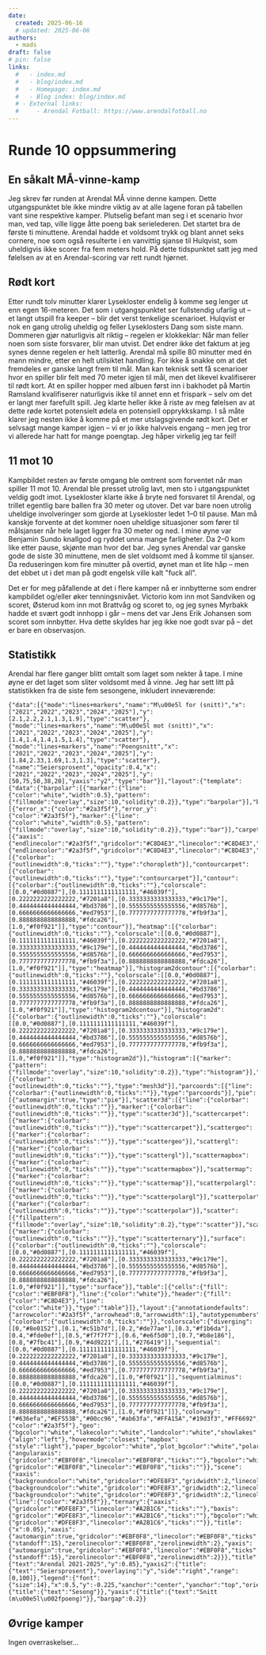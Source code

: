 ```yaml
---
date:
  created: 2025-06-16
  # updated: 2025-06-06
authors:
  - mads
draft: false
# pin: false
links:
  #   - index.md
  #   - blog/index.md
  #   - Homepage: index.md
  #   - Blog index: blog/index.md
  # - External links:
  #     - Arendal Fotball: https://www.arendalfotball.no
---
```


# Runde 10 oppsummering

## En såkalt MÅ-vinne-kamp

Jeg skrev før runden at Arendal MÅ vinne denne kampen. Dette utgangspunktet ble ikke mindre viktig av at alle lagene foran på tabellen vant sine respektive kamper. Plutselig befant man seg i et scenario hvor man, ved tap, ville ligge åtte poeng bak serielederen.
Det startet bra de første ti minuttene. Arendal hadde et voldsomt trykk og blant annet seks cornere, noe som også resulterte i en vanvittig sjanse til Hulqvist, som uheldigvis ikke scorer fra fem meters hold. På dette tidspunktet satt jeg med følelsen av at en Arendal-scoring var rett rundt hjørnet.

## Rødt kort

Etter rundt tolv minutter klarer Lysekloster endelig å komme seg lenger ut enn egen 16-meteren. Det som i utgangspunktet ser fullstendig ufarlig ut – et langt utspill fra keeper – blir det verst tenkelige scenarioet. Hulqvist er nok en gang utrolig uheldig og feller Lyseklosters Dang som siste mann.
Dommeren gjør naturligvis alt riktig – regelen er klokkeklar: Når man feller noen som siste forsvarer, blir man utvist. Det endrer ikke det faktum at jeg synes denne regelen er helt latterlig.
Arendal må spille 80 minutter med én mann mindre, etter en helt utilsiktet handling. For ikke å snakke om at det fremdeles er ganske langt frem til mål. Man kan teknisk sett få scenarioer hvor en spiller blir felt med 70 meter igjen til mål, men det likevel kvalifiserer til rødt kort. At en spiller hopper med albuen først inn i bakhodet på Martin Ramsland kvalifiserer naturligvis ikke til annet enn et frispark – selv om det er langt mer farefullt spill.
Jeg klarte heller ikke å riste av meg følelsen av at dette røde kortet potensielt ødela en potensiell opprykkskamp. I så måte klarer jeg nesten ikke å komme på et mer utslagsgivende rødt kort.
Det er selvsagt mange kamper igjen – vi er jo ikke halvveis engang – men jeg tror vi allerede har hatt for mange poengtap. Jeg håper virkelig jeg tar feil!

## 11 mot 10

Kampbildet resten av første omgang ble omtrent som forventet når man spiller 11 mot 10. Arendal ble presset utrolig lavt, men sto i utgangspunktet veldig godt imot. Lysekloster klarte ikke å bryte ned forsvaret til Arendal, og trillet egentlig bare ballen fra 30 meter og utover. Det var bare noen utrolig uheldige involveringer som gjorde at Lysekloster ledet 1–0 til pause.
Man må kanskje forvente at det kommer noen uheldige situasjoner som fører til målsjanser når hele laget ligger fra 30 meter og ned. I mine øyne var Benjamin Sundo knallgod og ryddet unna mange farligheter.
Da 2–0 kom like etter pause, skjønte man hvor det bar. Jeg synes Arendal var ganske gode de siste 30 minuttene, men de slet voldsomt med å komme til sjanser. Da reduseringen kom fire minutter på overtid, øynet man et lite håp – men det ebbet ut i det man på godt engelsk ville kalt "fuck all".

Det er for meg påfallende at det i flere kamper nå er innbytterne som endrer kampbildet og/eller øker tenningsnivået.
Victorio kom inn mot Sandviken og scoret, Østerud kom inn mot Brattvåg og scoret to, og jeg synes Myrbakk hadde et svært godt innhopp i går – mens det var Jens Erik Johansen som scoret som innbytter.
Hva dette skyldes har jeg ikke noe godt svar på – det er bare en observasjon.

## Statistikk

Arendal har flere ganger blitt omtalt som laget som nekter å tape. I mine øyne er det laget som sliter voldsomt med å vinne. Jeg har sett litt på statistikken fra de siste fem sesongene, inkludert inneværende:

```plotly
{"data":[{"mode":"lines+markers","name":"M\u00e5l for (snitt)","x":["2021","2022","2023","2024","2025"],"y":[2.1,2.2,2.1,1.3,1.9],"type":"scatter"},{"mode":"lines+markers","name":"M\u00e5l mot (snitt)","x":["2021","2022","2023","2024","2025"],"y":[1.4,1.4,1.4,1.5,1.4],"type":"scatter"},{"mode":"lines+markers","name":"Poengsnitt","x":["2021","2022","2023","2024","2025"],"y":[1.84,2.33,1.69,1.3,1.3],"type":"scatter"},{"name":"Seiersprosent","opacity":0.4,"x":["2021","2022","2023","2024","2025"],"y":[50,75,50,38,20],"yaxis":"y2","type":"bar"}],"layout":{"template":{"data":{"barpolar":[{"marker":{"line":{"color":"white","width":0.5},"pattern":{"fillmode":"overlay","size":10,"solidity":0.2}},"type":"barpolar"}],"bar":[{"error_x":{"color":"#2a3f5f"},"error_y":{"color":"#2a3f5f"},"marker":{"line":{"color":"white","width":0.5},"pattern":{"fillmode":"overlay","size":10,"solidity":0.2}},"type":"bar"}],"carpet":[{"aaxis":{"endlinecolor":"#2a3f5f","gridcolor":"#C8D4E3","linecolor":"#C8D4E3","minorgridcolor":"#C8D4E3","startlinecolor":"#2a3f5f"},"baxis":{"endlinecolor":"#2a3f5f","gridcolor":"#C8D4E3","linecolor":"#C8D4E3","minorgridcolor":"#C8D4E3","startlinecolor":"#2a3f5f"},"type":"carpet"}],"choropleth":[{"colorbar":{"outlinewidth":0,"ticks":""},"type":"choropleth"}],"contourcarpet":[{"colorbar":{"outlinewidth":0,"ticks":""},"type":"contourcarpet"}],"contour":[{"colorbar":{"outlinewidth":0,"ticks":""},"colorscale":[[0.0,"#0d0887"],[0.1111111111111111,"#46039f"],[0.2222222222222222,"#7201a8"],[0.3333333333333333,"#9c179e"],[0.4444444444444444,"#bd3786"],[0.5555555555555556,"#d8576b"],[0.6666666666666666,"#ed7953"],[0.7777777777777778,"#fb9f3a"],[0.8888888888888888,"#fdca26"],[1.0,"#f0f921"]],"type":"contour"}],"heatmap":[{"colorbar":{"outlinewidth":0,"ticks":""},"colorscale":[[0.0,"#0d0887"],[0.1111111111111111,"#46039f"],[0.2222222222222222,"#7201a8"],[0.3333333333333333,"#9c179e"],[0.4444444444444444,"#bd3786"],[0.5555555555555556,"#d8576b"],[0.6666666666666666,"#ed7953"],[0.7777777777777778,"#fb9f3a"],[0.8888888888888888,"#fdca26"],[1.0,"#f0f921"]],"type":"heatmap"}],"histogram2dcontour":[{"colorbar":{"outlinewidth":0,"ticks":""},"colorscale":[[0.0,"#0d0887"],[0.1111111111111111,"#46039f"],[0.2222222222222222,"#7201a8"],[0.3333333333333333,"#9c179e"],[0.4444444444444444,"#bd3786"],[0.5555555555555556,"#d8576b"],[0.6666666666666666,"#ed7953"],[0.7777777777777778,"#fb9f3a"],[0.8888888888888888,"#fdca26"],[1.0,"#f0f921"]],"type":"histogram2dcontour"}],"histogram2d":[{"colorbar":{"outlinewidth":0,"ticks":""},"colorscale":[[0.0,"#0d0887"],[0.1111111111111111,"#46039f"],[0.2222222222222222,"#7201a8"],[0.3333333333333333,"#9c179e"],[0.4444444444444444,"#bd3786"],[0.5555555555555556,"#d8576b"],[0.6666666666666666,"#ed7953"],[0.7777777777777778,"#fb9f3a"],[0.8888888888888888,"#fdca26"],[1.0,"#f0f921"]],"type":"histogram2d"}],"histogram":[{"marker":{"pattern":{"fillmode":"overlay","size":10,"solidity":0.2}},"type":"histogram"}],"mesh3d":[{"colorbar":{"outlinewidth":0,"ticks":""},"type":"mesh3d"}],"parcoords":[{"line":{"colorbar":{"outlinewidth":0,"ticks":""}},"type":"parcoords"}],"pie":[{"automargin":true,"type":"pie"}],"scatter3d":[{"line":{"colorbar":{"outlinewidth":0,"ticks":""}},"marker":{"colorbar":{"outlinewidth":0,"ticks":""}},"type":"scatter3d"}],"scattercarpet":[{"marker":{"colorbar":{"outlinewidth":0,"ticks":""}},"type":"scattercarpet"}],"scattergeo":[{"marker":{"colorbar":{"outlinewidth":0,"ticks":""}},"type":"scattergeo"}],"scattergl":[{"marker":{"colorbar":{"outlinewidth":0,"ticks":""}},"type":"scattergl"}],"scattermapbox":[{"marker":{"colorbar":{"outlinewidth":0,"ticks":""}},"type":"scattermapbox"}],"scattermap":[{"marker":{"colorbar":{"outlinewidth":0,"ticks":""}},"type":"scattermap"}],"scatterpolargl":[{"marker":{"colorbar":{"outlinewidth":0,"ticks":""}},"type":"scatterpolargl"}],"scatterpolar":[{"marker":{"colorbar":{"outlinewidth":0,"ticks":""}},"type":"scatterpolar"}],"scatter":[{"fillpattern":{"fillmode":"overlay","size":10,"solidity":0.2},"type":"scatter"}],"scatterternary":[{"marker":{"colorbar":{"outlinewidth":0,"ticks":""}},"type":"scatterternary"}],"surface":[{"colorbar":{"outlinewidth":0,"ticks":""},"colorscale":[[0.0,"#0d0887"],[0.1111111111111111,"#46039f"],[0.2222222222222222,"#7201a8"],[0.3333333333333333,"#9c179e"],[0.4444444444444444,"#bd3786"],[0.5555555555555556,"#d8576b"],[0.6666666666666666,"#ed7953"],[0.7777777777777778,"#fb9f3a"],[0.8888888888888888,"#fdca26"],[1.0,"#f0f921"]],"type":"surface"}],"table":[{"cells":{"fill":{"color":"#EBF0F8"},"line":{"color":"white"}},"header":{"fill":{"color":"#C8D4E3"},"line":{"color":"white"}},"type":"table"}]},"layout":{"annotationdefaults":{"arrowcolor":"#2a3f5f","arrowhead":0,"arrowwidth":1},"autotypenumbers":"strict","coloraxis":{"colorbar":{"outlinewidth":0,"ticks":""}},"colorscale":{"diverging":[[0,"#8e0152"],[0.1,"#c51b7d"],[0.2,"#de77ae"],[0.3,"#f1b6da"],[0.4,"#fde0ef"],[0.5,"#f7f7f7"],[0.6,"#e6f5d0"],[0.7,"#b8e186"],[0.8,"#7fbc41"],[0.9,"#4d9221"],[1,"#276419"]],"sequential":[[0.0,"#0d0887"],[0.1111111111111111,"#46039f"],[0.2222222222222222,"#7201a8"],[0.3333333333333333,"#9c179e"],[0.4444444444444444,"#bd3786"],[0.5555555555555556,"#d8576b"],[0.6666666666666666,"#ed7953"],[0.7777777777777778,"#fb9f3a"],[0.8888888888888888,"#fdca26"],[1.0,"#f0f921"]],"sequentialminus":[[0.0,"#0d0887"],[0.1111111111111111,"#46039f"],[0.2222222222222222,"#7201a8"],[0.3333333333333333,"#9c179e"],[0.4444444444444444,"#bd3786"],[0.5555555555555556,"#d8576b"],[0.6666666666666666,"#ed7953"],[0.7777777777777778,"#fb9f3a"],[0.8888888888888888,"#fdca26"],[1.0,"#f0f921"]]},"colorway":["#636efa","#EF553B","#00cc96","#ab63fa","#FFA15A","#19d3f3","#FF6692","#B6E880","#FF97FF","#FECB52"],"font":{"color":"#2a3f5f"},"geo":{"bgcolor":"white","lakecolor":"white","landcolor":"white","showlakes":true,"showland":true,"subunitcolor":"#C8D4E3"},"hoverlabel":{"align":"left"},"hovermode":"closest","mapbox":{"style":"light"},"paper_bgcolor":"white","plot_bgcolor":"white","polar":{"angularaxis":{"gridcolor":"#EBF0F8","linecolor":"#EBF0F8","ticks":""},"bgcolor":"white","radialaxis":{"gridcolor":"#EBF0F8","linecolor":"#EBF0F8","ticks":""}},"scene":{"xaxis":{"backgroundcolor":"white","gridcolor":"#DFE8F3","gridwidth":2,"linecolor":"#EBF0F8","showbackground":true,"ticks":"","zerolinecolor":"#EBF0F8"},"yaxis":{"backgroundcolor":"white","gridcolor":"#DFE8F3","gridwidth":2,"linecolor":"#EBF0F8","showbackground":true,"ticks":"","zerolinecolor":"#EBF0F8"},"zaxis":{"backgroundcolor":"white","gridcolor":"#DFE8F3","gridwidth":2,"linecolor":"#EBF0F8","showbackground":true,"ticks":"","zerolinecolor":"#EBF0F8"}},"shapedefaults":{"line":{"color":"#2a3f5f"}},"ternary":{"aaxis":{"gridcolor":"#DFE8F3","linecolor":"#A2B1C6","ticks":""},"baxis":{"gridcolor":"#DFE8F3","linecolor":"#A2B1C6","ticks":""},"bgcolor":"white","caxis":{"gridcolor":"#DFE8F3","linecolor":"#A2B1C6","ticks":""}},"title":{"x":0.05},"xaxis":{"automargin":true,"gridcolor":"#EBF0F8","linecolor":"#EBF0F8","ticks":"","title":{"standoff":15},"zerolinecolor":"#EBF0F8","zerolinewidth":2},"yaxis":{"automargin":true,"gridcolor":"#EBF0F8","linecolor":"#EBF0F8","ticks":"","title":{"standoff":15},"zerolinecolor":"#EBF0F8","zerolinewidth":2}}},"title":{"text":"Arendal 2021-2025","y":0.85},"yaxis2":{"title":{"text":"Seiersprosent"},"overlaying":"y","side":"right","range":[0,100]},"legend":{"font":{"size":14},"x":0.5,"y":-0.225,"xanchor":"center","yanchor":"top","orientation":"h","bgcolor":"rgba(0,0,0,0)"},"xaxis":{"title":{"text":"Sesong"}},"yaxis":{"title":{"text":"Snitt (m\u00e5l\u002fpoeng)"}},"bargap":0.2}}
```

## Øvrige kamper

Ingen overraskelser...
